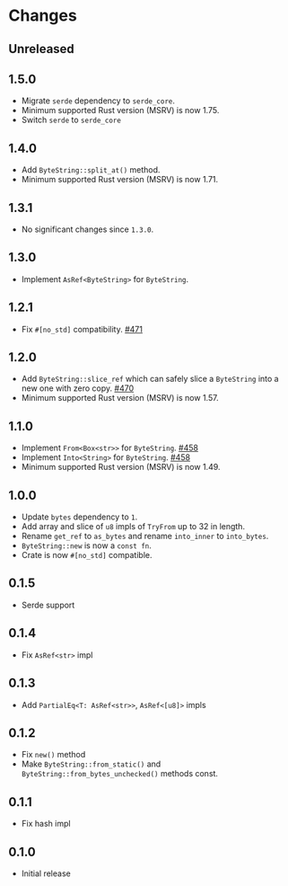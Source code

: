 # Changes

## Unreleased

## 1.5.0

- Migrate `serde` dependency to `serde_core`.
- Minimum supported Rust version (MSRV) is now 1.75.
- Switch `serde` to `serde_core`

## 1.4.0

- Add `ByteString::split_at()` method.
- Minimum supported Rust version (MSRV) is now 1.71.

## 1.3.1

- No significant changes since `1.3.0`.

## 1.3.0

- Implement `AsRef<ByteString>` for `ByteString`.

## 1.2.1

- Fix `#[no_std]` compatibility. [#471]

[#471]: https://github.com/actix/actix-net/pull/471

## 1.2.0

- Add `ByteString::slice_ref` which can safely slice a `ByteString` into a new one with zero copy. [#470]
- Minimum supported Rust version (MSRV) is now 1.57.

[#470]: https://github.com/actix/actix-net/pull/470

## 1.1.0

- Implement `From<Box<str>>` for `ByteString`. [#458]
- Implement `Into<String>` for `ByteString`. [#458]
- Minimum supported Rust version (MSRV) is now 1.49.

[#458]: https://github.com/actix/actix-net/pull/458

## 1.0.0

- Update `bytes` dependency to `1`.
- Add array and slice of `u8` impls of `TryFrom` up to 32 in length.
- Rename `get_ref` to `as_bytes` and rename `into_inner` to `into_bytes`.
- `ByteString::new` is now a `const fn`.
- Crate is now `#[no_std]` compatible.

## 0.1.5

- Serde support

## 0.1.4

- Fix `AsRef<str>` impl

## 0.1.3

- Add `PartialEq<T: AsRef<str>>`, `AsRef<[u8]>` impls

## 0.1.2

- Fix `new()` method
- Make `ByteString::from_static()` and `ByteString::from_bytes_unchecked()` methods const.

## 0.1.1

- Fix hash impl

## 0.1.0

- Initial release
